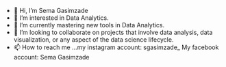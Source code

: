 - 👋 Hi, I’m Sema Gasimzade
- 👀 I’m interested in Data Analytics.
- 🌱 I’m currently mastering new tools in Data Analytics.
- 💞️ I’m looking to collaborate on projects that involve data analysis, data visualization, or any aspect of the data science lifecycle. 
- 📫 How to reach me ...my instagram account: sgasimzade_
My facebook account: Sema Gasimzade

<!---
SemaGasimzade/SemaGasimzade is a ✨ special ✨ repository because its `README.md` (this file) appears on your GitHub profile.
You can click the Preview link to take a look at your changes.
--->
